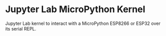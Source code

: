 # Jupyter Lab MicroPython Kernel
Jupyter Lab kernel to interact with a MicroPython ESP8266 or ESP32 over its serial REPL.

